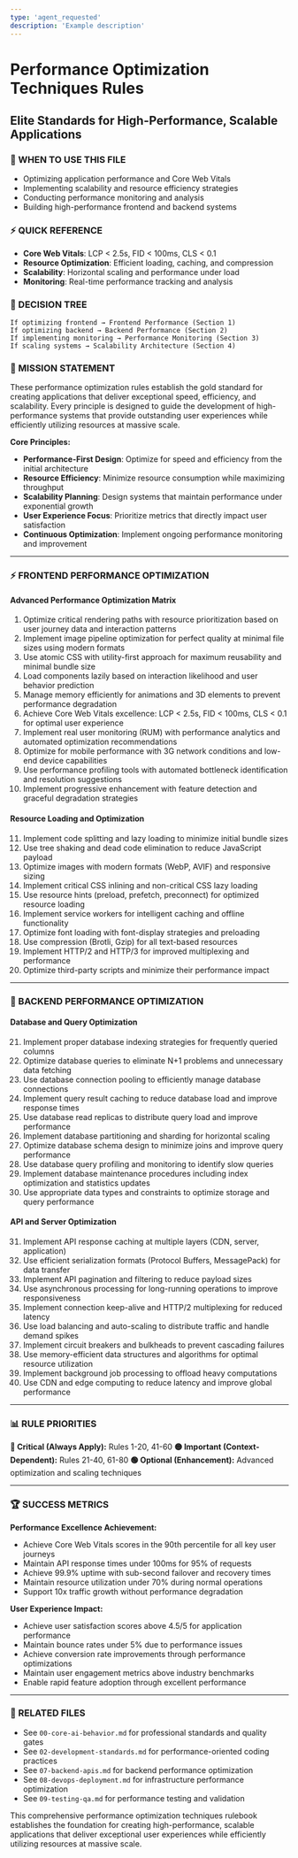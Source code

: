 ```yaml
---
type: 'agent_requested'
description: 'Example description'
---
```


# Performance Optimization Techniques Rules

## Elite Standards for High-Performance, Scalable Applications

### 🎯 WHEN TO USE THIS FILE

- Optimizing application performance and Core Web Vitals
- Implementing scalability and resource efficiency strategies
- Conducting performance monitoring and analysis
- Building high-performance frontend and backend systems

### ⚡ QUICK REFERENCE

- **Core Web Vitals**: LCP < 2.5s, FID < 100ms, CLS < 0.1
- **Resource Optimization**: Efficient loading, caching, and compression
- **Scalability**: Horizontal scaling and performance under load
- **Monitoring**: Real-time performance tracking and analysis

### 🔀 DECISION TREE

```
If optimizing frontend → Frontend Performance (Section 1)
If optimizing backend → Backend Performance (Section 2)
If implementing monitoring → Performance Monitoring (Section 3)
If scaling systems → Scalability Architecture (Section 4)
```

### 🎯 MISSION STATEMENT

These performance optimization rules establish the gold standard for creating applications that deliver exceptional speed, efficiency, and scalability. Every principle is designed to guide the development of high-performance systems that provide outstanding user experiences while efficiently utilizing resources at massive scale.

**Core Principles:**

- **Performance-First Design**: Optimize for speed and efficiency from the initial architecture
- **Resource Efficiency**: Minimize resource consumption while maximizing throughput
- **Scalability Planning**: Design systems that maintain performance under exponential growth
- **User Experience Focus**: Prioritize metrics that directly impact user satisfaction
- **Continuous Optimization**: Implement ongoing performance monitoring and improvement

---

### ⚡ FRONTEND PERFORMANCE OPTIMIZATION

#### **Advanced Performance Optimization Matrix**

1. Optimize critical rendering paths with resource prioritization based on user journey data and interaction patterns
2. Implement image pipeline optimization for perfect quality at minimal file sizes using modern formats
3. Use atomic CSS with utility-first approach for maximum reusability and minimal bundle size
4. Load components lazily based on interaction likelihood and user behavior prediction
5. Manage memory efficiently for animations and 3D elements to prevent performance degradation
6. Achieve Core Web Vitals excellence: LCP < 2.5s, FID < 100ms, CLS < 0.1 for optimal user experience
7. Implement real user monitoring (RUM) with performance analytics and automated optimization recommendations
8. Optimize for mobile performance with 3G network conditions and low-end device capabilities
9. Use performance profiling tools with automated bottleneck identification and resolution suggestions
10. Implement progressive enhancement with feature detection and graceful degradation strategies

#### **Resource Loading and Optimization**

11. Implement code splitting and lazy loading to minimize initial bundle sizes
12. Use tree shaking and dead code elimination to reduce JavaScript payload
13. Optimize images with modern formats (WebP, AVIF) and responsive sizing
14. Implement critical CSS inlining and non-critical CSS lazy loading
15. Use resource hints (preload, prefetch, preconnect) for optimized resource loading
16. Implement service workers for intelligent caching and offline functionality
17. Optimize font loading with font-display strategies and preloading
18. Use compression (Brotli, Gzip) for all text-based resources
19. Implement HTTP/2 and HTTP/3 for improved multiplexing and performance
20. Optimize third-party scripts and minimize their performance impact

---

### 🚀 BACKEND PERFORMANCE OPTIMIZATION

#### **Database and Query Optimization**

21. Implement proper database indexing strategies for frequently queried columns
22. Optimize database queries to eliminate N+1 problems and unnecessary data fetching
23. Use database connection pooling to efficiently manage database connections
24. Implement query result caching to reduce database load and improve response times
25. Use database read replicas to distribute query load and improve performance
26. Implement database partitioning and sharding for horizontal scaling
27. Optimize database schema design to minimize joins and improve query performance
28. Use database query profiling and monitoring to identify slow queries
29. Implement database maintenance procedures including index optimization and statistics updates
30. Use appropriate data types and constraints to optimize storage and query performance

#### **API and Server Optimization**

31. Implement API response caching at multiple layers (CDN, server, application)
32. Use efficient serialization formats (Protocol Buffers, MessagePack) for data transfer
33. Implement API pagination and filtering to reduce payload sizes
34. Use asynchronous processing for long-running operations to improve responsiveness
35. Implement connection keep-alive and HTTP/2 multiplexing for reduced latency
36. Use load balancing and auto-scaling to distribute traffic and handle demand spikes
37. Implement circuit breakers and bulkheads to prevent cascading failures
38. Use memory-efficient data structures and algorithms for optimal resource utilization
39. Implement background job processing to offload heavy computations
40. Use CDN and edge computing to reduce latency and improve global performance

---

### 📊 RULE PRIORITIES

**🔴 Critical (Always Apply):** Rules 1-20, 41-60
**🟡 Important (Context-Dependent):** Rules 21-40, 61-80
**🟢 Optional (Enhancement):** Advanced optimization and scaling techniques

---

### 🏆 SUCCESS METRICS

**Performance Excellence Achievement:**

- Achieve Core Web Vitals scores in the 90th percentile for all key user journeys
- Maintain API response times under 100ms for 95% of requests
- Achieve 99.9% uptime with sub-second failover and recovery times
- Maintain resource utilization under 70% during normal operations
- Support 10x traffic growth without performance degradation

**User Experience Impact:**

- Achieve user satisfaction scores above 4.5/5 for application performance
- Maintain bounce rates under 5% due to performance issues
- Achieve conversion rate improvements through performance optimizations
- Maintain user engagement metrics above industry benchmarks
- Enable rapid feature adoption through excellent performance

---

### 🔗 RELATED FILES

- See `00-core-ai-behavior.md` for professional standards and quality gates
- See `02-development-standards.md` for performance-oriented coding practices
- See `07-backend-apis.md` for backend performance optimization
- See `08-devops-deployment.md` for infrastructure performance optimization
- See `09-testing-qa.md` for performance testing and validation

This comprehensive performance optimization techniques rulebook establishes the foundation for creating high-performance, scalable applications that deliver exceptional user experiences while efficiently utilizing resources at massive scale.
